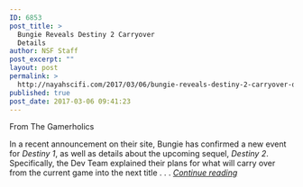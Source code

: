 ```yaml
---
ID: 6853
post_title: >
  Bungie Reveals Destiny 2 Carryover
  Details
author: NSF Staff
post_excerpt: ""
layout: post
permalink: >
  http://nayahscifi.com/2017/03/06/bungie-reveals-destiny-2-carryover-details/
published: true
post_date: 2017-03-06 09:41:23
---
```

From The Gamerholics

In a recent announcement on their site, Bungie has confirmed a new event for <i>Destiny 1</i>, as well as details about the upcoming sequel, <i>Destiny 2</i>. Specifically, the Dev Team explained their plans for what will carry over from the current game into the next title . . . <a href="https://thegamerholics.com/bungie-reveals-destiny-2-carryover-details/"><em>Continue reading</em></a>